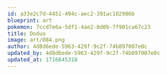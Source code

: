 ```yaml
---
id: a33e2c7d-4451-494c-aec2-391ac102906b
blueprint: art
pokemon: 7ccd7e6a-5df1-4ae2-8d0b-7f901ca67c23
title: Doduo
image: art/084.png
author: 4d8d6ede-5963-429f-9c2f-74b897007e0c
updated_by: 4d8d6ede-5963-429f-9c2f-74b897007e0c
updated_at: 1716645318
---
```

